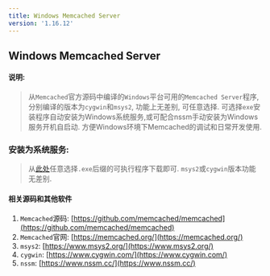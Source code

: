 ```yaml
---
title: Windows Memcached Server
version: '1.16.12'
---
```


## Windows Memcached Server
#### 说明:
> 从`Memcached`官方源码中编译的`Windows`平台可用的`Memcached Server`程序, 分别编译的版本为`cygwin`和`msys2`, 功能上无差别, 可任意选择. 可选择`exe`安装程序自动安装为Windows系统服务,或可配合nssm手动安装为Windows服务开机自启动. 方便Windows环境下Memcached的调试和日常开发使用.

### 安装为系统服务:
> 从[此处](https://github.com/X-Lucifer/win-memcached/releases)任意选择`.exe`后缀的可执行程序下载即可. `msys2`或`cygwin`版本功能无差别.
#### 相关源码和其他软件
1. `Memcached`源码: [https://github.com/memcached/memcached](https://github.com/memcached/memcached)
2. `Memcached`官网: [https://memcached.org/](https://memcached.org/)
3. `msys2`: [https://www.msys2.org/](https://www.msys2.org/)
4. `cygwin`: [https://www.cygwin.com/](https://www.cygwin.com/)
5. `nssm`: [https://www.nssm.cc/](https://www.nssm.cc/)

